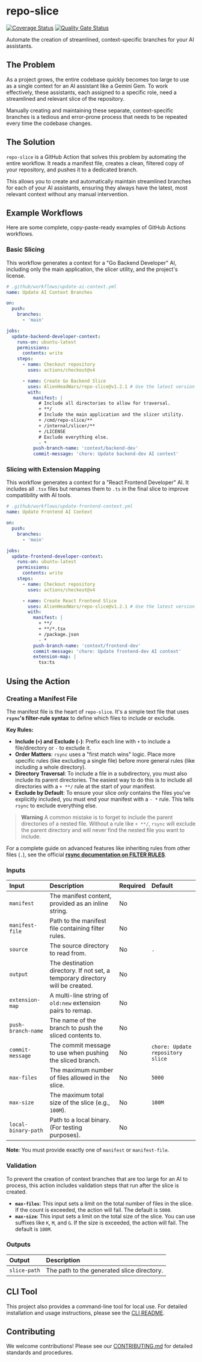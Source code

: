 # repo-slice

[![Coverage Status](https://coveralls.io/repos/github/AlienHeadWars/repo-slice/badge.svg)](https://coveralls.io/github/AlienHeadWars/repo-slice) [![Quality Gate Status](https://sonarcloud.io/api/project_badges/measure?project=AlienHeadWars_repo-slice&metric=alert_status)](https://sonarcloud.io/summary/new_code?id=AlienHeadWars_repo-slice)

Automate the creation of streamlined, context-specific branches for your AI assistants.

## The Problem

As a project grows, the entire codebase quickly becomes too large to use as a single context for an AI assistant like a Gemini Gem. To work effectively, these assistants, each assigned to a specific role, need a streamlined and relevant slice of the repository.

Manually creating and maintaining these separate, context-specific branches is a tedious and error-prone process that needs to be repeated every time the codebase changes.

## The Solution

`repo-slice` is a GitHub Action that solves this problem by automating the entire workflow. It reads a manifest file, creates a clean, filtered copy of your repository, and pushes it to a dedicated branch.

This allows you to create and automatically maintain streamlined branches for each of your AI assistants, ensuring they always have the latest, most relevant context without any manual intervention.

## Example Workflows

Here are some complete, copy-paste-ready examples of GitHub Actions workflows.

### Basic Slicing

This workflow generates a context for a "Go Backend Developer" AI, including only the main application, the slicer utility, and the project's license.

```yaml
# .github/workflows/update-ai-context.yml
name: Update AI Context Branches

on:
  push:
    branches:
      - 'main'

jobs:
  update-backend-developer-context:
    runs-on: ubuntu-latest
    permissions:
      contents: write
    steps:
      - name: Checkout repository
        uses: actions/checkout@v4

      - name: Create Go Backend Slice
        uses: AlienHeadWars/repo-slice@v1.2.1 # Use the latest version
        with:
          manifest: |
            # Include all directories to allow for traversal.
            + **/
            # Include the main application and the slicer utility.
            + /cmd/repo-slice/**
            + /internal/slicer/**
            + /LICENSE
            # Exclude everything else.
            - *
          push-branch-name: 'context/backend-dev'
          commit-message: 'chore: Update backend-dev AI context'
````

### Slicing with Extension Mapping

This workflow generates a context for a "React Frontend Developer" AI. It includes all `.tsx` files but renames them to `.ts` in the final slice to improve compatibility with AI tools.

```yaml
# .github/workflows/update-frontend-context.yml
name: Update Frontend AI Context

on:
  push:
    branches:
      - 'main'

jobs:
  update-frontend-developer-context:
    runs-on: ubuntu-latest
    permissions:
      contents: write
    steps:
      - name: Checkout repository
        uses: actions/checkout@v4

      - name: Create React Frontend Slice
        uses: AlienHeadWars/repo-slice@v1.2.1 # Use the latest version
        with:
          manifest: |
            + **/
            + **/*.tsx
            + /package.json
            - *
          push-branch-name: 'context/frontend-dev'
          commit-message: 'chore: Update frontend-dev AI context'
          extension-map: |
            tsx:ts
```

## Using the Action

### Creating a Manifest File

The manifest file is the heart of `repo-slice`. It's a simple text file that uses **`rsync`'s filter-rule syntax** to define which files to include or exclude.

**Key Rules:**

  * **Include (`+`) and Exclude (`-`)**: Prefix each line with `+` to include a file/directory or `-` to exclude it.
  * **Order Matters**: `rsync` uses a "first match wins" logic. Place more specific rules (like excluding a single file) before more general rules (like including a whole directory).
  * **Directory Traversal**: To include a file in a subdirectory, you must also include its parent directories. The easiest way to do this is to include all directories with a `+ **/` rule at the start of your manifest.
  * **Exclude by Default**: To ensure your slice *only* contains the files you've explicitly included, you must end your manifest with a `- *` rule. This tells `rsync` to exclude everything else.

> **Warning**
> A common mistake is to forget to include the parent directories of a nested file. Without a rule like `+ **/`, `rsync` will exclude the parent directory and will never find the nested file you want to include.

For a complete guide on advanced features like inheriting rules from other files (`.`), see the official **[rsync documentation on FILTER RULES](https://download.samba.org/pub/rsync/rsync.1#FILTER_RULES)**.

### Inputs

| Input | Description | Required | Default |
| :--- | :--- | :--- | :--- |
| `manifest` | The manifest content, provided as an inline string. | No | |
| `manifest-file`| Path to the manifest file containing filter rules. | No | |
| `source` | The source directory to read from. | No | `.` |
| `output` | The destination directory. If not set, a temporary directory will be created. | No | |
| `extension-map`| A multi-line string of `old:new` extension pairs to remap. | No | |
| `push-branch-name`| The name of the branch to push the sliced contents to. | No | |
| `commit-message`| The commit message to use when pushing the sliced branch. | No | `chore: Update repository slice` |
| `max-files`| The maximum number of files allowed in the slice. | No | `5000` |
| `max-size`| The maximum total size of the slice (e.g., `100M`). | No | `100M` |
| `local-binary-path`| Path to a local binary. (For testing purposes). | No | |

**Note**: You must provide exactly one of `manifest` or `manifest-file`.

### Validation

To prevent the creation of context branches that are too large for an AI to process, this action includes validation steps that run after the slice is created.

  * **`max-files`**: This input sets a limit on the total number of files in the slice. If the count is exceeded, the action will fail. The default is `5000`.
  * **`max-size`**: This input sets a limit on the total size of the slice. You can use suffixes like `K`, `M`, and `G`. If the size is exceeded, the action will fail. The default is `100M`.

### Outputs

| Output | Description |
| :--- | :--- |
| `slice-path` | The path to the generated slice directory. |

## CLI Tool

This project also provides a command-line tool for local use. For detailed installation and usage instructions, please see the [CLI README](/cmd/repo-slice/README.md).

## Contributing

We welcome contributions\! Please see our [CONTRIBUTING.md](CONTRIBUTING.md) for detailed standards and procedures.